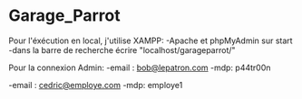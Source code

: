 # Garage_Parrot

Pour l'éxécution en local, j'utilise XAMPP:
-Apache et phpMyAdmin sur start
-dans la barre de recherche écrire "localhost/garageparrot/"

Pour la connexion Admin:
-email : bob@lepatron.com
-mdp: p44tr00n

-email : cedric@employe.com
-mdp: employe1
